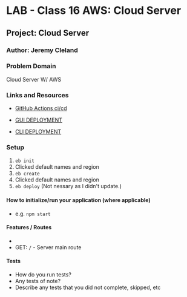 # LAB - Class 16 AWS: Cloud Server

## Project: Cloud Server

### Author: Jeremy Cleland

### Problem Domain

Cloud Server W/ AWS

### Links and Resources

- [GitHub Actions ci/cd](https://github.com/Jeremy-Cleland/cloud-server/actions)

- [GUI DEPLOYMENT](http://cloudserver-env.eba-p9epswmi.us-east-1.elasticbeanstalk.com/)

- [CLI DEPLOYMENT](http://cloud-server-dev22.us-east-1.elasticbeanstalk.com/)

### Setup

1. `eb init`
1. Clicked default names and region
1. `eb create`
1. Clicked default names and region
1. `eb deploy` (Not nessary as I didn't update.)

#### How to initialize/run your application (where applicable)

- e.g. `npm start`


#### Features / Routes

-
- GET: `/` - Server main route

#### Tests

- How do you run tests?
- Any tests of note?
- Describe any tests that you did not complete, skipped, etc
